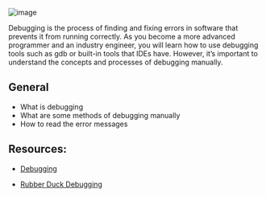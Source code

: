 ![image](https://github.com/pixie-a/alx-low_level_programming/assets/101095081/58a47eea-ac70-42d3-a87e-8f57ce77b730)

Debugging is the process of finding and fixing errors in software that prevents it from running correctly. As you become a more advanced programmer and an industry engineer, you will learn how to use debugging tools such as gdb or built-in tools that IDEs have. However, it’s important to understand the concepts and processes of debugging manually.

## General
* What is debugging
* What are some methods of debugging manually
* How to read the error messages

## Resources:

* [Debugging](https://en.wikipedia.org/wiki/Debugging)

* [Rubber Duck Debugging](https://www.thoughtfulcode.com/rubber-duck-debugging-psychology/)

